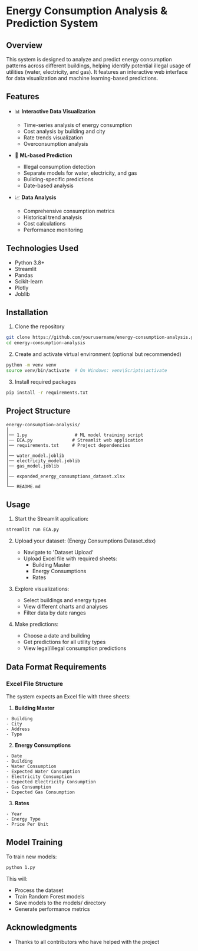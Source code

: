# Energy Consumption Analysis & Prediction System

## Overview
This system is designed to analyze and predict energy consumption patterns across different buildings, helping identify potential illegal usage of utilities (water, electricity, and gas). It features an interactive web interface for data visualization and machine learning-based predictions.

## Features
- 📊 **Interactive Data Visualization**
  - Time-series analysis of energy consumption
  - Cost analysis by building and city
  - Rate trends visualization
  - Overconsumption analysis

- 🤖 **ML-based Prediction**
  - Illegal consumption detection
  - Separate models for water, electricity, and gas
  - Building-specific predictions
  - Date-based analysis

- 📈 **Data Analysis**
  - Comprehensive consumption metrics
  - Historical trend analysis
  - Cost calculations
  - Performance monitoring

## Technologies Used
- Python 3.8+
- Streamlit
- Pandas
- Scikit-learn
- Plotly
- Joblib

## Installation

1. Clone the repository
```bash
git clone https://github.com/yourusername/energy-consumption-analysis.git
cd energy-consumption-analysis
```

2. Create and activate virtual environment (optional but recommended)
```bash
python -m venv venv
source venv/bin/activate  # On Windows: venv\Scripts\activate
```

3. Install required packages
```bash
pip install -r requirements.txt
```

## Project Structure
```
energy-consumption-analysis/
│ 
│── 1.py                  # ML model training script
│── ECA.py               # Streamlit web application
│── requirements.txt     # Project dependencies
│
│── water_model.joblib
│── electricity_model.joblib
│── gas_model.joblib
│
│── expanded_energy_consumptions_dataset.xlsx
│
└── README.md
```

## Usage

1. Start the Streamlit application:
```bash
streamlit run ECA.py
```

2. Upload your dataset: (Energy Consumptions Dataset.xlsx)
   - Navigate to 'Dataset Upload'
   - Upload Excel file with required sheets:
     * Building Master
     * Energy Consumptions
     * Rates

3. Explore visualizations:
   - Select buildings and energy types
   - View different charts and analyses
   - Filter data by date ranges

4. Make predictions:
   - Choose a date and building
   - Get predictions for all utility types
   - View legal/illegal consumption predictions

## Data Format Requirements

### Excel File Structure
The system expects an Excel file with three sheets:

1. **Building Master**
```
- Building
- City
- Address
- Type
```

2. **Energy Consumptions**
```
- Date
- Building
- Water Consumption
- Expected Water Consumption
- Electricity Consumption
- Expected Electricity Consumption
- Gas Consumption
- Expected Gas Consumption
```

3. **Rates**
```
- Year
- Energy Type
- Price Per Unit
```

## Model Training

To train new models:
```bash
python 1.py
```
This will:
- Process the dataset
- Train Random Forest models
- Save models to the models/ directory
- Generate performance metrics


## Acknowledgments
- Thanks to all contributors who have helped with the project
